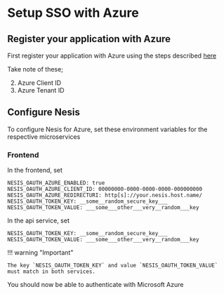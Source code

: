 # Setup SSO with Azure

## Register your application with Azure
First register your application with Azure using the steps described <a href="https://learn.microsoft.com/en-us/azure/active-directory-b2c/client-credentials-grant-flow?pivots=b2c-user-flow" _blank>here</a>

Take note of these;

2. Azure Client ID
2. Azure Tenant ID

## Configure Nesis
To configure Nesis for Azure, set these environment variables for the respective microservices

### Frontend

In the frontend, set

```
NESIS_OAUTH_AZURE_ENABLED: true
NESIS_OAUTH_AZURE_CLIENT_ID: 00000000-0000-0000-0000-000000000
NESIS_OAUTH_AZURE_REDIRECTURI: http[s]://your.nesis.host.name/
NESIS_OAUTH_TOKEN_KEY: __some__random_secure_key___
NESIS_OAUTH_TOKEN_VALUE: ___some___other___very__random___key
```

In the api service, set
```
NESIS_OAUTH_TOKEN_KEY: __some__random_secure_key___
NESIS_OAUTH_TOKEN_VALUE: ___some___other___very__random___key
```

!!! warning "Important"

    The key `NESIS_OAUTH_TOKEN_KEY` and value `NESIS_OAUTH_TOKEN_VALUE` must match in both services.

You should now be able to authenticate with Microsoft Azure

